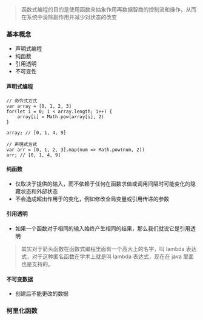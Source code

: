 > 函数式编程的目的是使用函数来抽象作用再数据智商的控制流和操作，从而在系统中消除副作用并减少对状态的改变

### 基本概念

- 声明式编程
- 纯函数
- 引用透明
- 不可变性

#### 声明式编程

```
// 命令式方式
var array = [0, 1, 2, 3]
for(let i = 0; i < array.length; i++) {
    array[i] = Math.pow(array[i], 2)
}

array; // [0, 1, 4, 9]

// 声明式方式
var arr = [0, 1, 2, 3].map(num => Math.pow(num, 2))
arr; // [0, 1, 4, 9]
```

#### 纯函数

- 仅取决于提供的输入，而不依赖于任何在函数求值或调用间隔时可能变化的隐藏状态和外部状态
- 不会造成超出作用于的变化，例如修改全局变量或引用传递的参数

#### 引用透明

- 如果一个函数对于相同的输入始终产生相同的结果，那么我们就说它是引用透明

> 其实对于箭头函数在函数式编程里面有一个高大上的名字，叫 lambda 表达式，对于这种匿名函数在学术上就是叫 lambda 表达式，现在在 java 里面也是支持的。

#### 不可变数据

- 创建后不能更改的数据

### 柯里化函数

